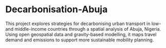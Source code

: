 # Decarbonisation-Abuja
This project explores strategies for decarbonising urban transport in low- and middle-income countries through a spatial analysis of Abuja, Nigeria. Using open geospatial data and gravity-based modelling, it maps travel demand and emissions to support more sustainable mobility planning.

